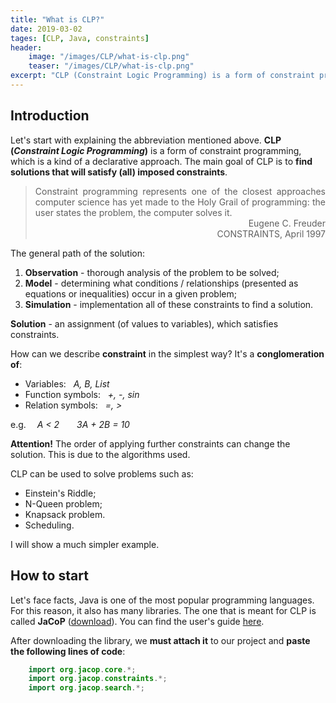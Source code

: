 ```yaml
---
title: "What is CLP?"
date: 2019-03-02
tages: [CLP, Java, constraints]
header:
    image: "/images/CLP/what-is-clp.png"
    teaser: "/images/CLP/what-is-clp.png"
excerpt: "CLP (Constraint Logic Programming) is a form of constraint programming, which is a kind of a declarative approach."
---
```


## Introduction
Let's start with explaining the abbreviation mentioned above. **CLP (*Constraint Logic Programming*)** is a form of constraint programming, which is a kind of a declarative approach. The main goal of CLP is to **find solutions that will satisfy (all) imposed constraints**.

> <div style="text-align: justify">Constraint programming represents one of the closest approaches computer science has yet made to the Holy Grail of programming: the user states the problem, the computer solves it.</div>
> <div style="text-align: right">Eugene C. Freuder<br/>CONSTRAINTS, April 1997</div>

The general path of the solution:
1. **Observation** - thorough analysis of the problem to be solved;
2. **Model** - determining what conditions / relationships (presented as equations or inequalities) occur in a given problem;
3. **Simulation** - implementation all of these constraints to find a solution.


**Solution** - an assignment (of values to variables), which satisfies constraints.

How can we describe **constraint** in the simplest way? It's a **conglomeration of**: 
* Variables: &nbsp;&nbsp;*A, B, List*
* Function symbols: &nbsp;&nbsp;*+, -, sin*
* Relation symbols: &nbsp;&nbsp;*=, >*

e.g. &emsp;*A < 2*&emsp;&emsp;*3A + 2B = 10*

**Attention!** The order of applying further constraints can change the solution. This is due to the algorithms used.

CLP can be used to solve problems such as: 
* Einstein's Riddle;
* N-Queen problem;
* Knapsack problem.
* Scheduling.

I will show a much simpler example. 


## How to start
Let's face facts, Java is one of the most popular programming languages. For this reason, it also has many libraries. The one that is meant for CLP is called **JaCoP** (<a href="https://osolpro.atlassian.net/wiki/spaces/JACOP/pages/26279944/JaCoP+-+Java+Constraint+Programming+solver" target="_blank">download</a>). You can find the user's guide <a href="http://jacopguide.osolpro.com/guideJaCoP.html" target="_blank">here</a>.

After downloading the library, we **must attach it** to our project and **paste the following lines of code**:
```java
    import org.jacop.core.*;
    import org.jacop.constraints.*;
    import org.jacop.search.*;
```